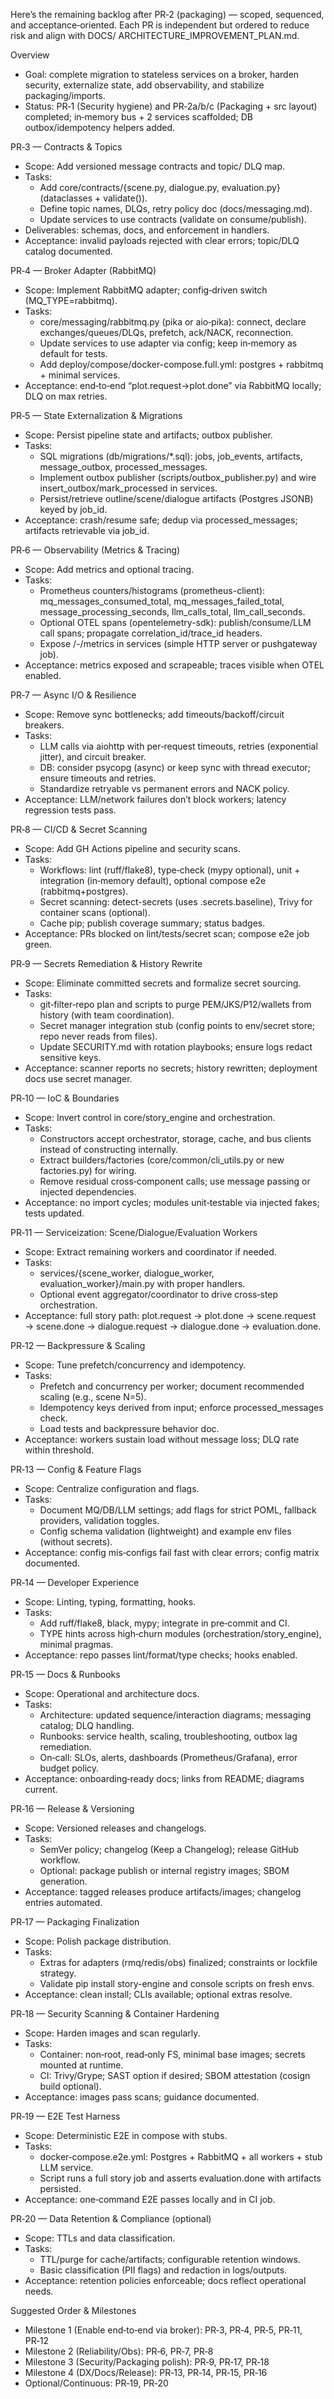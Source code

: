 Here’s the remaining backlog after PR‑2 (packaging) — scoped, sequenced, and acceptance‑oriented. Each PR is independent but ordered to reduce risk and align with DOCS/
  ARCHITECTURE_IMPROVEMENT_PLAN.md.

  Overview

  - Goal: complete migration to stateless services on a broker, harden security, externalize state, add observability, and stabilize packaging/imports.
  - Status: PR‑1 (Security hygiene) and PR‑2a/b/c (Packaging + src layout) completed; in‑memory bus + 2 services scaffolded; DB outbox/idempotency helpers added.

  PR‑3 — Contracts & Topics

  - Scope: Add versioned message contracts and topic/ DLQ map.
  - Tasks:
      - Add core/contracts/{scene.py, dialogue.py, evaluation.py} (dataclasses + validate()).
      - Define topic names, DLQs, retry policy doc (docs/messaging.md).
      - Update services to use contracts (validate on consume/publish).
  - Deliverables: schemas, docs, and enforcement in handlers.
  - Acceptance: invalid payloads rejected with clear errors; topic/DLQ catalog documented.

  PR‑4 — Broker Adapter (RabbitMQ)

  - Scope: Implement RabbitMQ adapter; config‑driven switch (MQ_TYPE=rabbitmq).
  - Tasks:
      - core/messaging/rabbitmq.py (pika or aio‑pika): connect, declare exchanges/queues/DLQs, prefetch, ack/NACK, reconnection.
      - Update services to use adapter via config; keep in‑memory as default for tests.
      - Add deploy/compose/docker-compose.full.yml: postgres + rabbitmq + minimal services.
  - Acceptance: end‑to‑end “plot.request→plot.done” via RabbitMQ locally; DLQ on max retries.

  PR‑5 — State Externalization & Migrations

  - Scope: Persist pipeline state and artifacts; outbox publisher.
  - Tasks:
      - SQL migrations (db/migrations/*.sql): jobs, job_events, artifacts, message_outbox, processed_messages.
      - Implement outbox publisher (scripts/outbox_publisher.py) and wire insert_outbox/mark_processed in services.
      - Persist/retrieve outline/scene/dialogue artifacts (Postgres JSONB) keyed by job_id.
  - Acceptance: crash/resume safe; dedup via processed_messages; artifacts retrievable via job_id.

  PR‑6 — Observability (Metrics & Tracing)

  - Scope: Add metrics and optional tracing.
  - Tasks:
      - Prometheus counters/histograms (prometheus-client): mq_messages_consumed_total, mq_messages_failed_total, message_processing_seconds, llm_calls_total, llm_call_seconds.
      - Optional OTEL spans (opentelemetry-sdk): publish/consume/LLM call spans; propagate correlation_id/trace_id headers.
      - Expose /-/metrics in services (simple HTTP server or pushgateway job).
  - Acceptance: metrics exposed and scrapeable; traces visible when OTEL enabled.

  PR‑7 — Async I/O & Resilience

  - Scope: Remove sync bottlenecks; add timeouts/backoff/circuit breakers.
  - Tasks:
      - LLM calls via aiohttp with per‑request timeouts, retries (exponential jitter), and circuit breaker.
      - DB: consider psycopg (async) or keep sync with thread executor; ensure timeouts and retries.
      - Standardize retryable vs permanent errors and NACK policy.
  - Acceptance: LLM/network failures don’t block workers; latency regression tests pass.

  PR‑8 — CI/CD & Secret Scanning

  - Scope: Add GH Actions pipeline and security scans.
  - Tasks:
      - Workflows: lint (ruff/flake8), type‑check (mypy optional), unit + integration (in‑memory default), optional compose e2e (rabbitmq+postgres).
      - Secret scanning: detect-secrets (uses .secrets.baseline), Trivy for container scans (optional).
      - Cache pip; publish coverage summary; status badges.
  - Acceptance: PRs blocked on lint/tests/secret scan; compose e2e job green.

  PR‑9 — Secrets Remediation & History Rewrite

  - Scope: Eliminate committed secrets and formalize secret sourcing.
  - Tasks:
      - git‑filter‑repo plan and scripts to purge PEM/JKS/P12/wallets from history (with team coordination).
      - Secret manager integration stub (config points to env/secret store; repo never reads from files).
      - Update SECURITY.md with rotation playbooks; ensure logs redact sensitive keys.
  - Acceptance: scanner reports no secrets; history rewritten; deployment docs use secret manager.

  PR‑10 — IoC & Boundaries

  - Scope: Invert control in core/story_engine and orchestration.
  - Tasks:
      - Constructors accept orchestrator, storage, cache, and bus clients instead of constructing internally.
      - Extract builders/factories (core/common/cli_utils.py or new factories.py) for wiring.
      - Remove residual cross‑component calls; use message passing or injected dependencies.
  - Acceptance: no import cycles; modules unit‑testable via injected fakes; tests updated.

  PR‑11 — Serviceization: Scene/Dialogue/Evaluation Workers

  - Scope: Extract remaining workers and coordinator if needed.
  - Tasks:
      - services/{scene_worker, dialogue_worker, evaluation_worker}/main.py with proper handlers.
      - Optional event aggregator/coordinator to drive cross‑step orchestration.
  - Acceptance: full story path: plot.request → plot.done → scene.request → scene.done → dialogue.request → dialogue.done → evaluation.done.

  PR‑12 — Backpressure & Scaling

  - Scope: Tune prefetch/concurrency and idempotency.
  - Tasks:
      - Prefetch and concurrency per worker; document recommended scaling (e.g., scene N=5).
      - Idempotency keys derived from input; enforce processed_messages check.
      - Load tests and backpressure behavior doc.
  - Acceptance: workers sustain load without message loss; DLQ rate within threshold.

  PR‑13 — Config & Feature Flags

  - Scope: Centralize configuration and flags.
  - Tasks:
      - Document MQ/DB/LLM settings; add flags for strict POML, fallback providers, validation toggles.
      - Config schema validation (lightweight) and example env files (without secrets).
  - Acceptance: config mis‑configs fail fast with clear errors; config matrix documented.

  PR‑14 — Developer Experience

  - Scope: Linting, typing, formatting, hooks.
  - Tasks:
      - Add ruff/flake8, black, mypy; integrate in pre‑commit and CI.
      - TYPE hints across high‑churn modules (orchestration/story_engine), minimal pragmas.
  - Acceptance: repo passes lint/format/type checks; hooks enabled.

  PR‑15 — Docs & Runbooks

  - Scope: Operational and architecture docs.
  - Tasks:
      - Architecture: updated sequence/interaction diagrams; messaging catalog; DLQ handling.
      - Runbooks: service health, scaling, troubleshooting, outbox lag remediation.
      - On‑call: SLOs, alerts, dashboards (Prometheus/Grafana), error budget policy.
  - Acceptance: onboarding‑ready docs; links from README; diagrams current.

  PR‑16 — Release & Versioning

  - Scope: Versioned releases and changelogs.
  - Tasks:
      - SemVer policy; changelog (Keep a Changelog); release GitHub workflow.
      - Optional: package publish or internal registry images; SBOM generation.
  - Acceptance: tagged releases produce artifacts/images; changelog entries automated.

  PR‑17 — Packaging Finalization

  - Scope: Polish package distribution.
  - Tasks:
      - Extras for adapters (rmq/redis/obs) finalized; constraints or lockfile strategy.
      - Validate pip install story-engine and console scripts on fresh envs.
  - Acceptance: clean install; CLIs available; optional extras resolve.

  PR‑18 — Security Scanning & Container Hardening

  - Scope: Harden images and scan regularly.
  - Tasks:
      - Container: non‑root, read‑only FS, minimal base images; secrets mounted at runtime.
      - CI: Trivy/Grype; SAST option if desired; SBOM attestation (cosign build optional).
  - Acceptance: images pass scans; guidance documented.

  PR‑19 — E2E Test Harness

  - Scope: Deterministic E2E in compose with stubs.
  - Tasks:
      - docker‑compose.e2e.yml: Postgres + RabbitMQ + all workers + stub LLM service.
      - Script runs a full story job and asserts evaluation.done with artifacts persisted.
  - Acceptance: one‑command E2E passes locally and in CI job.

  PR‑20 — Data Retention & Compliance (optional)

  - Scope: TTLs and data classification.
  - Tasks:
      - TTL/purge for cache/artifacts; configurable retention windows.
      - Basic classification (PII flags) and redaction in logs/outputs.
  - Acceptance: retention policies enforceable; docs reflect operational needs.

  Suggested Order & Milestones

  - Milestone 1 (Enable end‑to‑end via broker): PR‑3, PR‑4, PR‑5, PR‑11, PR‑12
  - Milestone 2 (Reliability/Obs): PR‑6, PR‑7, PR‑8
  - Milestone 3 (Security/Packaging polish): PR‑9, PR‑17, PR‑18
  - Milestone 4 (DX/Docs/Release): PR‑13, PR‑14, PR‑15, PR‑16
  - Optional/Continuous: PR‑19, PR‑20
